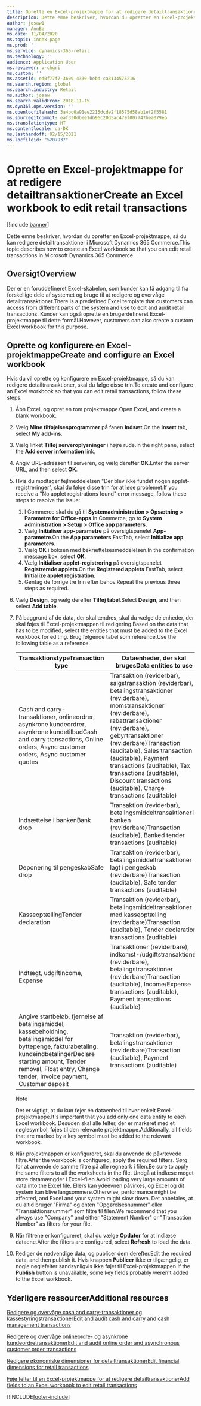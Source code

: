 ```yaml
---
title: Oprette en Excel-projektmappe for at redigere detailtransaktioner
description: Dette emne beskriver, hvordan du opretter en Excel-projektmappe, så du kan redigere detailtransaktioner i Microsoft Dynamics 365 Commerce.
author: josaw1
manager: AnnBe
ms.date: 11/04/2020
ms.topic: index-page
ms.prod: ''
ms.service: dynamics-365-retail
ms.technology: ''
audience: Application User
ms.reviewer: v-chgri
ms.custom: ''
ms.assetid: ed0f77f7-3609-4330-bebd-ca3134575216
ms.search.region: global
ms.search.industry: Retail
ms.author: josaw
ms.search.validFrom: 2018-11-15
ms.dyn365.ops.version: ''
ms.openlocfilehash: 3a4bc0a91ee2215dcde2f18575d58ab1ef2f5581
ms.sourcegitcommit: eaf330dbee1db96c20d5ac479f007747bea079eb
ms.translationtype: HT
ms.contentlocale: da-DK
ms.lasthandoff: 02/15/2021
ms.locfileid: "5207937"
---
```

# <a name="create-an-excel-workbook-to-edit-retail-transactions"></a><span data-ttu-id="bb766-103">Oprette en Excel-projektmappe for at redigere detailtransaktioner</span><span class="sxs-lookup"><span data-stu-id="bb766-103">Create an Excel workbook to edit retail transactions</span></span>

[!include [banner](../includes/banner.md)]

<span data-ttu-id="bb766-104">Dette emne beskriver, hvordan du opretter en Excel-projektmappe, så du kan redigere detailtransaktioner i Microsoft Dynamics 365 Commerce.</span><span class="sxs-lookup"><span data-stu-id="bb766-104">This topic describes how to create an Excel workbook so that you can edit retail transactions in Microsoft Dynamics 365 Commerce.</span></span>

## <a name="overview"></a><span data-ttu-id="bb766-105">Oversigt</span><span class="sxs-lookup"><span data-stu-id="bb766-105">Overview</span></span>

<span data-ttu-id="bb766-106">Der er en foruddefineret Excel-skabelon, som kunder kan få adgang til fra forskellige dele af systemet og bruge til at redigere og overvåge detailtransaktioner.</span><span class="sxs-lookup"><span data-stu-id="bb766-106">There is a predefined Excel template that customers can access from different parts of the system and use to edit and audit retail transactions.</span></span> <span data-ttu-id="bb766-107">Kunder kan også oprette en brugerdefineret Excel-projektmappe til dette formål.</span><span class="sxs-lookup"><span data-stu-id="bb766-107">However, customers can also create a custom Excel workbook for this purpose.</span></span>

## <a name="create-and-configure-an-excel-workbook"></a><span data-ttu-id="bb766-108">Oprette og konfigurere en Excel-projektmappe</span><span class="sxs-lookup"><span data-stu-id="bb766-108">Create and configure an Excel workbook</span></span>

<span data-ttu-id="bb766-109">Hvis du vil oprette og konfigurere en Excel-projektmappe, så du kan redigere detailtransaktioner, skal du følge disse trin.</span><span class="sxs-lookup"><span data-stu-id="bb766-109">To create and configure an Excel workbook so that you can edit retail transactions, follow these steps.</span></span>

1. <span data-ttu-id="bb766-110">Åbn Excel, og opret en tom projektmappe.</span><span class="sxs-lookup"><span data-stu-id="bb766-110">Open Excel, and create a blank workbook.</span></span>
1. <span data-ttu-id="bb766-111">Vælg **Mine tilføjelsesprogrammer** på fanen **Indsæt**.</span><span class="sxs-lookup"><span data-stu-id="bb766-111">On the **Insert** tab, select **My add-ins**.</span></span>
1. <span data-ttu-id="bb766-112">Vælg linket **Tilføj serveroplysninger** i højre rude.</span><span class="sxs-lookup"><span data-stu-id="bb766-112">In the right pane, select the **Add server information** link.</span></span>
1. <span data-ttu-id="bb766-113">Angiv URL-adressen til serveren, og vælg derefter **OK**.</span><span class="sxs-lookup"><span data-stu-id="bb766-113">Enter the server URL, and then select **OK**.</span></span>
1. <span data-ttu-id="bb766-114">Hvis du modtager fejlmeddelelsen "Der blev ikke fundet nogen applet-registreringer", skal du følge disse trin for at løse problemet:</span><span class="sxs-lookup"><span data-stu-id="bb766-114">If you receive a "No applet registrations found" error message, follow these steps to resolve the issue:</span></span>

    1. <span data-ttu-id="bb766-115">I Commerce skal du gå til **Systemadministration \> Opsætning \> Parametre for Office-apps**.</span><span class="sxs-lookup"><span data-stu-id="bb766-115">In Commerce, go to **System administration \> Setup \> Office app parameters**.</span></span>
    1. <span data-ttu-id="bb766-116">Vælg **Initialiser app-parametre** på oversigtspanelet **App-parametre**.</span><span class="sxs-lookup"><span data-stu-id="bb766-116">On the **App parameters** FastTab, select **Initialize app parameters**.</span></span>
    1. <span data-ttu-id="bb766-117">Vælg **OK** i boksen med bekræftelsesmeddelelsen.</span><span class="sxs-lookup"><span data-stu-id="bb766-117">In the confirmation message box, select **OK**.</span></span>
    1. <span data-ttu-id="bb766-118">Vælg **Initialiser applet-registrering** på oversigtspanelet **Registrerede applets**.</span><span class="sxs-lookup"><span data-stu-id="bb766-118">On the **Registered applets** FastTab, select **Initialize applet registration**.</span></span>
    1. <span data-ttu-id="bb766-119">Gentag de forrige tre trin efter behov.</span><span class="sxs-lookup"><span data-stu-id="bb766-119">Repeat the previous three steps as required.</span></span>

1. <span data-ttu-id="bb766-120">Vælg **Design**, og vælg derefter **Tilføj tabel**.</span><span class="sxs-lookup"><span data-stu-id="bb766-120">Select **Design**, and then select **Add table**.</span></span>
1. <span data-ttu-id="bb766-121">På baggrund af de data, der skal ændres, skal du vælge de enheder, der skal føjes til Excel-projektmappen til redigering.</span><span class="sxs-lookup"><span data-stu-id="bb766-121">Based on the data that has to be modified, select the entities that must be added to the Excel workbook for editing.</span></span> <span data-ttu-id="bb766-122">Brug følgende tabel som reference.</span><span class="sxs-lookup"><span data-stu-id="bb766-122">Use the following table as a reference.</span></span>

    | <span data-ttu-id="bb766-123">Transaktionstype</span><span class="sxs-lookup"><span data-stu-id="bb766-123">Transaction type</span></span> | <span data-ttu-id="bb766-124">Dataenheder, der skal bruges</span><span class="sxs-lookup"><span data-stu-id="bb766-124">Data entities to use</span></span> |
    |------------------|----------------------|
    | <span data-ttu-id="bb766-125">Cash and carry-transaktioner, onlineordrer, asynkrone kundeordrer, asynkrone kundetilbud</span><span class="sxs-lookup"><span data-stu-id="bb766-125">Cash and carry transactions, Online orders, Async customer orders, Async customer quotes</span></span> | <span data-ttu-id="bb766-126">Transaktion (reviderbar), salgstransaktion (reviderbar), betalingstransaktioner (reviderbare), momstransaktioner (reviderbare), rabattransaktioner (reviderbare), gebyrtransaktioner (reviderbare)</span><span class="sxs-lookup"><span data-stu-id="bb766-126">Transaction (auditable), Sales transaction (auditable), Payment transactions (auditable), Tax transactions (auditable), Discount transactions (auditable), Charge transactions (auditable)</span></span> |
    | <span data-ttu-id="bb766-127">Indsættelse i banken</span><span class="sxs-lookup"><span data-stu-id="bb766-127">Bank drop</span></span> | <span data-ttu-id="bb766-128">Transaktion (reviderbar), betalingsmiddeltransaktioner i banken (reviderbare)</span><span class="sxs-lookup"><span data-stu-id="bb766-128">Transaction (auditable), Banked tender transactions (auditable)</span></span> |
    | <span data-ttu-id="bb766-129">Deponering til pengeskab</span><span class="sxs-lookup"><span data-stu-id="bb766-129">Safe drop</span></span> | <span data-ttu-id="bb766-130">Transaktion (reviderbar), betalingsmiddeltransaktioner lagt i pengeskab (reviderbare)</span><span class="sxs-lookup"><span data-stu-id="bb766-130">Transaction (auditable), Safe tender transactions (auditable)</span></span> |
    | <span data-ttu-id="bb766-131">Kasseoptælling</span><span class="sxs-lookup"><span data-stu-id="bb766-131">Tender declaration</span></span> | <span data-ttu-id="bb766-132">Transaktion (reviderbar), betalingsmiddeltransaktioner med kasseoptælling (reviderbare)</span><span class="sxs-lookup"><span data-stu-id="bb766-132">Transaction (auditable), Tender declaration transactions (auditable)</span></span> |
    | <span data-ttu-id="bb766-133">Indtægt, udgift</span><span class="sxs-lookup"><span data-stu-id="bb766-133">Income, Expense</span></span> | <span data-ttu-id="bb766-134">Transaktioner (reviderbare), indkomst-/udgiftstransaktioner (reviderbare), betalingstransaktioner (reviderbare)</span><span class="sxs-lookup"><span data-stu-id="bb766-134">Transaction (auditable), Income/Expense transactions (auditable), Payment transactions (auditable)</span></span> |
    | <span data-ttu-id="bb766-135">Angive startbeløb, fjernelse af betalingsmiddel, kassebeholdning, betalingsmiddel for byttepenge, fakturabetaling, kundeindbetalinger</span><span class="sxs-lookup"><span data-stu-id="bb766-135">Declare starting amount, Tender removal, Float entry, Change tender, Invoice payment, Customer deposit</span></span> | <span data-ttu-id="bb766-136">Transaktion (reviderbar), betalingstransaktioner (reviderbare)</span><span class="sxs-lookup"><span data-stu-id="bb766-136">Transaction (auditable), Payment transactions (auditable)</span></span> |

    > [!NOTE]
    > <span data-ttu-id="bb766-137">Det er vigtigt, at du kun føjer én dataenhed til hver enkelt Excel-projektmappe.</span><span class="sxs-lookup"><span data-stu-id="bb766-137">It's important that you add only one data entity to each Excel workbook.</span></span> <span data-ttu-id="bb766-138">Desuden skal alle felter, der er markeret med et nøglesymbol, føjes til den relevante projektmappe.</span><span class="sxs-lookup"><span data-stu-id="bb766-138">Additionally, all fields that are marked by a key symbol must be added to the relevant workbook.</span></span>

1. <span data-ttu-id="bb766-139">Når projektmappen er konfigureret, skal du anvende de påkrævede filtre.</span><span class="sxs-lookup"><span data-stu-id="bb766-139">After the workbook is configured, apply the required filters.</span></span> <span data-ttu-id="bb766-140">Sørg for at anvende de samme filtre på alle regneark i filen.</span><span class="sxs-lookup"><span data-stu-id="bb766-140">Be sure to apply the same filters to all the worksheets in the file.</span></span> <span data-ttu-id="bb766-141">Undgå at indlæse meget store datamængder i Excel-filen.</span><span class="sxs-lookup"><span data-stu-id="bb766-141">Avoid loading very large amounts of data into the Excel file.</span></span> <span data-ttu-id="bb766-142">Ellers kan ydeevnen påvirkes, og Excel og dit system kan blive langsommere.</span><span class="sxs-lookup"><span data-stu-id="bb766-142">Otherwise, performance might be affected, and Excel and your system might slow down.</span></span> <span data-ttu-id="bb766-143">Det anbefales, at du altid bruger "Firma" og enten "Opgørelsesnummer" eller "Transaktionsnummer" som filtre til filen.</span><span class="sxs-lookup"><span data-stu-id="bb766-143">We recommend that you always use "Company" and either "Statement Number" or "Transaction Number" as filters for your file.</span></span>
1. <span data-ttu-id="bb766-144">Når filtrene er konfigureret, skal du vælge **Opdater** for at indlæse dataene.</span><span class="sxs-lookup"><span data-stu-id="bb766-144">After the filters are configured, select **Refresh** to load the data.</span></span>
1. <span data-ttu-id="bb766-145">Rediger de nødvendige data, og publicer dem derefter.</span><span class="sxs-lookup"><span data-stu-id="bb766-145">Edit the required data, and then publish it.</span></span> <span data-ttu-id="bb766-146">Hvis knappen **Publicer** ikke er tilgængelig, er nogle nøglefelter sandsynligvis ikke føjet til Excel-projektmappen.</span><span class="sxs-lookup"><span data-stu-id="bb766-146">If the **Publish** button is unavailable, some key fields probably weren't added to the Excel workbook.</span></span>

## <a name="additional-resources"></a><span data-ttu-id="bb766-147">Yderligere ressourcer</span><span class="sxs-lookup"><span data-stu-id="bb766-147">Additional resources</span></span>

[<span data-ttu-id="bb766-148">Redigere og overvåge cash and carry-transaktioner og kassestyringstransaktioner</span><span class="sxs-lookup"><span data-stu-id="bb766-148">Edit and audit cash and carry and cash management transactions</span></span>](edit-cash-trans.md)

[<span data-ttu-id="bb766-149">Redigere og overvåge onlineordre- og asynkrone kundeordretransaktioner</span><span class="sxs-lookup"><span data-stu-id="bb766-149">Edit and audit online order and asynchronous customer order transactions</span></span>](edit-order-trans.md)

[<span data-ttu-id="bb766-150">Redigere økonomiske dimensioner for detailtransaktioner</span><span class="sxs-lookup"><span data-stu-id="bb766-150">Edit financial dimensions for retail transactions</span></span>](edit-financial-dim.md)

[<span data-ttu-id="bb766-151">Føje felter til en Excel-projektmappe for at redigere detailtransaktioner</span><span class="sxs-lookup"><span data-stu-id="bb766-151">Add fields to an Excel workbook to edit retail transactions</span></span>](add-fields-excel.md)


[!INCLUDE[footer-include](../includes/footer-banner.md)]